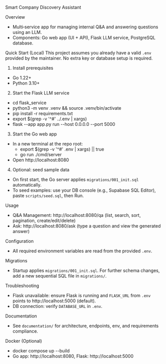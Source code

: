 Smart Company Discovery Assistant

Overview
- Multi‑service app for managing internal Q&A and answering questions using an LLM.
- Components: Go web app (UI + API), Flask LLM service, PostgreSQL database.

Quick Start (Local)
This project assumes you already have a valid `.env` provided by the maintainer. No extra key or database setup is required.

1) Install prerequisites
- Go 1.22+
- Python 3.10+

2) Start the Flask LLM service
- cd flask_service
- python3 -m venv .venv && source .venv/bin/activate
- pip install -r requirements.txt
- export $(grep -v '^#' ../.env | xargs)
- flask --app app.py run --host 0.0.0.0 --port 5000

3) Start the Go web app
- In a new terminal at the repo root:
  - export $(grep -v '^#' .env | xargs) || true
  - go run ./cmd/server
- Open http://localhost:8080

4) Optional: seed sample data
- On first start, the Go server applies `migrations/001_init.sql` automatically.
- To seed examples: use your DB console (e.g., Supabase SQL Editor), paste `scripts/seed.sql`, then Run.

Usage
- Q&A Management: http://localhost:8080/qa (list, search, sort, pagination, create/edit/delete)
- Ask: http://localhost:8080/ask (type a question and view the generated answer)

Configuration
- All required environment variables are read from the provided `.env`.

Migrations
- Startup applies `migrations/001_init.sql`. For further schema changes, add a new sequential SQL file in `migrations/`.

Troubleshooting
- Flask unavailable: ensure Flask is running and `FLASK_URL` from `.env` points to http://localhost:5000 (default).
- DB connection: verify `DATABASE_URL` in `.env`.

Documentation
- See `documentation/` for architecture, endpoints, env, and requirements compliance.

Docker (Optional)
- docker compose up --build
- Go app: http://localhost:8080, Flask: http://localhost:5000
